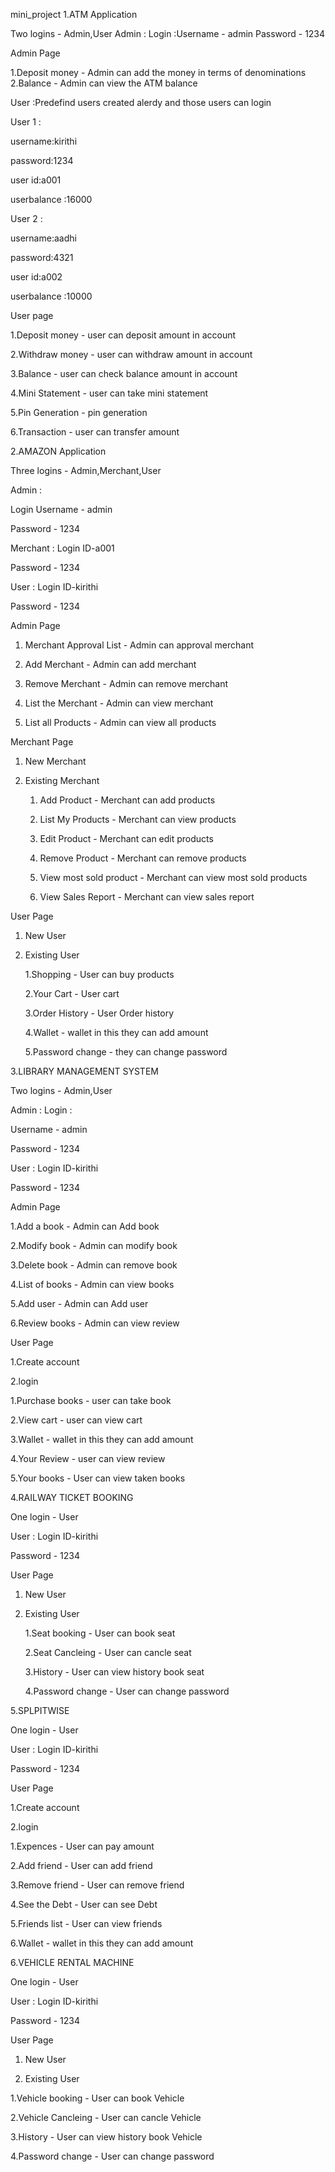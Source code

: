  mini_project
 1.ATM Application

 Two logins - Admin,User
 Admin : Login :Username - admin
 Password - 1234

 Admin Page

  1.Deposit money - Admin can add the money in terms of denominations
  2.Balance - Admin can view the ATM balance

 User :Predefind users created alerdy and those users can login



 User 1 :
 
   username:kirithi
 
   password:1234
         
   user id:a001
         
   userbalance :16000
    
 User 2 :
        
   username:aadhi
         
   password:4321
         
   user id:a002
		
   userbalance :10000
 
  User page 
 
 1.Deposit money - user can deposit amount in account
            
 2.Withdraw money - user can withdraw amount in account
           
 3.Balance - user can check balance amount in account
            
 4.Mini Statement - user can take mini statement
            
 5.Pin Generation - pin generation
            
 6.Transaction - user can transfer amount 

2.AMAZON Application

 Three logins - Admin,Merchant,User
 
 Admin : 
 
 Login Username - admin
 
 Password - 1234
 
 Merchant : Login ID-a001
 
 Password - 1234
 
 User : Login ID-kirithi
 
 Password - 1234

Admin Page
    
 1. Merchant Approval List - Admin can approval merchant
     
 2. Add Merchant - Admin can add merchant
    
 3. Remove Merchant - Admin can remove merchant
    
 4. List the Merchant - Admin can view merchant
    
 5. List all Products - Admin can view all products
     
 Merchant Page
   
 1. New Merchant
    
 2. Existing Merchant
             
    1. Add Product - Merchant can add products
            
	2. List My Products - Merchant can view products
            
	3. Edit Product - Merchant can edit products
            
	4. Remove Product - Merchant can remove products
            
	5. View most sold product - Merchant can view most sold products
            
	6. View Sales Report - Merchant can view sales report
 
User Page
     
1. New User
    
2. Existing User
            
    1.Shopping - User can buy products
             
    2.Your Cart - User cart
             
	3.Order History - User Order history
            
	4.Wallet - wallet in this they can add amount
            
	5.Password change - they can change password


3.LIBRARY MANAGEMENT SYSTEM

 
 Two logins - Admin,User
 
 Admin : Login :
    
   Username - admin
 
   Password - 1234
 
   User : Login ID-kirithi
 
   Password - 1234

 
 Admin Page
      
 1.Add a book - Admin can Add book
      
 2.Modify book - Admin can modify book
      
 3.Delete book - Admin can remove book
      
 4.List of books - Admin can view books
     
 5.Add user - Admin can Add user
     
 6.Review books - Admin can view review 
 
User Page
     
1.Create account
    
2.login 
          
1.Purchase books - user can take book
         
2.View cart - user can view cart
         
3.Wallet - wallet in this they can add amount
         
4.Your Review - user can view review
         
5.Your books - User can view taken books


4.RAILWAY TICKET BOOKING

  One login - User
  
  User : Login ID-kirithi
  
  Password - 1234
  
  User Page
      
  1. New User
      
  2. Existing User
            
		1.Seat booking - User can book seat
            
		2.Seat Cancleing - User can cancle seat
             
		3.History - User can view history book seat
            
		4.Password change - User can change password


5.SPLPITWISE

  One login - User
  
  User : Login ID-kirithi
  
  Password - 1234
  
  User Page
     
  1.Create account
     
 2.login 
        
 1.Expences - User can pay amount
         
 2.Add friend - User can add friend
         
 3.Remove friend - User can remove friend
         
 4.See the Debt - User can see Debt
        
 5.Friends list - User can view friends 
         
 6.Wallet - wallet in this they can add amount

6.VEHICLE RENTAL MACHINE

   One login - User
   
   User : Login ID-kirithi
   
   Password - 1234
  
 User Page
      
  1. New User
     
  2. Existing User
             
  1.Vehicle booking - User can book Vehicle
            
  2.Vehicle Cancleing - User can cancle Vehicle
             
  3.History - User can view history book Vehicle
            
  4.Password change - User can change password
